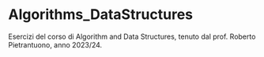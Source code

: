 # Algorithms_DataStructures
Esercizi del corso di Algorithm and Data Structures, tenuto dal prof. Roberto Pietrantuono, anno 2023/24. 
